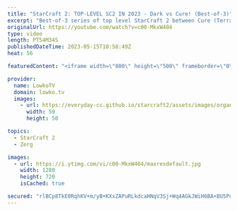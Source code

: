 ```yaml
---
title: "StarCraft 2: TOP-LEVEL SC2 IN 2023 - Dark vs Cure! (Best-of-3)"
excerpt: "Best-of-3 series of top level StarCraft 2 between Cure (Terran) and Dark (Zerg). Cure has been playing very well over the last few months, and in this series he takes on one of the best Zerg players. Support my work: https://patreon.com/lowkotv Lowko Merch: https://lowko.shop  My YouTube channels: https://youtube.com/lowkotv"
originalUrl: https://youtube.com/watch?v=c00-MkxW404
type: video
length: PT54M34S
publishedDateTime: 2023-05-15T10:58:49Z
heat: 56

featuredContent: "<iframe width=\"800\" height=\"500\" frameborder=\"0\" src=\"https://www.youtube.com/embed/c00-MkxW404\" allow=\"accelerometer; autoplay; encrypted-media; gyroscope; picture-in-picture\" allowfullscreen></iframe>"

provider:
  name: LowkoTV
  domain: lowko.tv
  images:
    - url: https://everyday-cc.github.io/starcraft2/assets/images/organizations/lowko.tv-50x50.jpg
      width: 50
      height: 50

topics:
  - StarCraft 2
  - Zerg

images:
  - url: https://i.ytimg.com/vi/c00-MkxW404/maxresdefault.jpg
    width: 1280
    height: 720
    isCached: true

secured: "rlBCp8TkE0RqhKV+m/yB+KXxZAPuRLkdcaHNqV3Sj+Wq4AGkJWiH6BA+BU5Pdv6CJAIaBfPxvx3cX+0hbUBVIO9OOlGJhBvQGHnoaoSIYnJGOgcEnooN/1dg3wycfXnlxAkswKc25BZFpxdbsTmNmHko3URbZBRTaMwlaY4yIlVt6Hllh49q0h845BWhCRv6wyVyQzoH2+iB9LGFotuMIiG4iPid35j8sYkms3Rwzl5O0ucSG8EZyhC+VCPwPlFXGCAjNIUcMNuh+SMa/S9u2oUASK0LqujVZ3bAuUUytFzpDK/Xz9piadHHJiNME4ATsWUYq+pUYgYBqoQVfY88rM0o9c5mEAXOCLWbehTlFRE7p3MlvCI6RAmTjIB1hdTzyznhFUHLZbO1s/DlQSWSxPgbE8hTcfDlpxwY4ONc41U=;6yj7NemcWK6JtMSO9yGpOg=="
---
```



